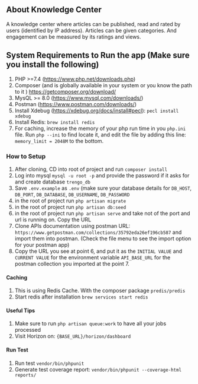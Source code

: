 ## About Knowledge Center
A knowledge center where articles can be published, read and
rated by users (identified by IP address). Articles can be given categories. And engagement
can be measured by its ratings and views.

## System Requirements to Run the app (Make sure you install the following)
1. PHP >=7.4 (https://www.php.net/downloads.php)
2. Composer (and is globally available in your system or you know the path to it ) https://getcomposer.org/download/
3. MysQL >= 8.0 (https://www.mysql.com/downloads/)
4. Postman (https://www.postman.com/downloads/)
5. Install Xdebug (https://xdebug.org/docs/install#pecl): `pecl install xdebug`
6. Install Redis: `brew install redis`
7. For caching, increase the memory of your php run time in you `php.ini` file. Run `php --ini` to find locate it, and edit the file by adding this line: `memory_limit = 2048M` to the bottom.

### How to Setup

1. After cloning, CD into root of project and run `composer install`
2. Log into mysql `mysql -u root -p` and provide the password if it asks for and create database `trengo_db`
3. Save `.env.example` as `.env` (make sure your database details for `DB_HOST`, `DB_PORT`, `DB_DATABASE`, `DB_USERNAME`, `DB_PASSWORD`
4. in the root of project run `php artisan migrate`
5. in the root of project run `php artisan db:seed`
6. in the root of project run `php artisan serve` and take not of the port and url is running on. Copy the URL
7. Clone APIs documentation using postman URL: `https://www.getpostman.com/collections/35792eda26ef196cb587` and import them into postman. (Check the file menu to see the import option for your postman app)
8. Copy the URL you see at point 6, and put it as the `INITIAL VALUE` and `CURRENT VALUE` for the environment variable `API_BASE_URL` for the postman collection you imported at the point 7.

#### Caching
1. This is using Redis Cache. With the composer package `predis/predis`
2. Start redis after installation `brew services start redis`

#### Useful Tips
1. Make sure to run `php artisan queue:work` to have all your jobs processed
2. Visit Horizon on: `{BASE_URL}/horizon/dashboard`

#### Run Test
1. Run test `vendor/bin/phpunit`
2. Generate test coverage report: `vendor/bin/phpunit --coverage-html reports/`
